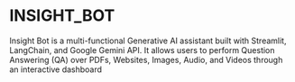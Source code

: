 # INSIGHT_BOT
Insight Bot is a multi-functional Generative AI assistant built with Streamlit, LangChain, and Google Gemini API. It allows users to perform Question Answering (QA) over PDFs, Websites, Images, Audio, and Videos through an interactive dashboard
